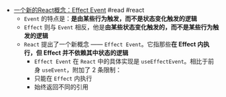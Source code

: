 - [一个新的React概念：Effect Event](https://segmentfault.com/a/1190000044008636) #read #react
	- `Event` 的特点是：**是由某些行为触发，而不是状态变化触发的逻辑**
	- `Effect` 则与 `Event` 相反，他是**由某些状态变化触发的，而不是某些行为触发的逻辑**
	- `React` 提出了一个新概念 —— `Effect Event`。它指那些**在 Effect 内执行，但 Effect 并不依赖其中状态的逻辑**
		- `Effect Event` 在 `React` 中的具体实现是 `useEffectEvent`。相比于前身 `useEvent`，附加了 2 条限制：
		- 只能在 `Effect` 内执行
		- 始终返回不同的引用
